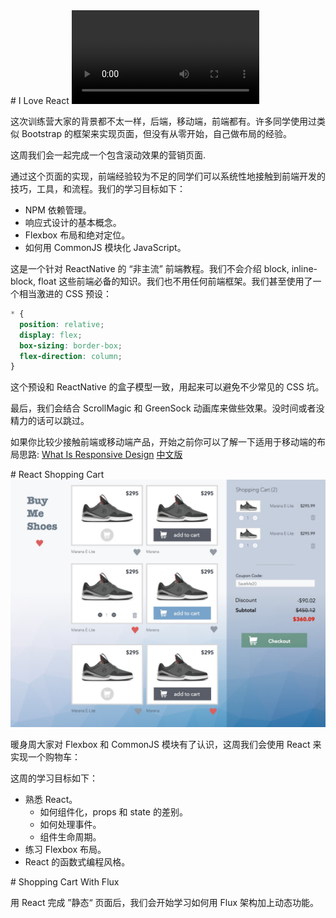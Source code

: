 <Project name="ilovereact">
# I Love React

<Cover>
<video src="assets/scrollmagic-demo.mp4" controls></video>
</Cover>

这次训练营大家的背景都不太一样，后端，移动端，前端都有。许多同学使用过类似 Bootstrap 的框架来实现页面，但没有从零开始，自己做布局的经验。

这周我们会一起完成一个包含滚动效果的营销页面.

通过这个页面的实现，前端经验较为不足的同学们可以系统性地接触到前端开发的技巧，工具，和流程。我们的学习目标如下：

+ NPM 依赖管理。
+ 响应式设计的基本概念。
+ Flexbox 布局和绝对定位。
+ 如何用 CommonJS 模块化 JavaScript。

这是一个针对 ReactNative 的 “非主流” 前端教程。我们不会介绍 block, inline-block, float 这些前端必备的知识。我们也不用任何前端框架。我们甚至使用了一个相当激进的 CSS 预设：

```css
* {
  position: relative;
  display: flex;
  box-sizing: border-box;
  flex-direction: column;
}
```

这个预设和 ReactNative 的盒子模型一致，用起来可以避免不少常见的 CSS 坑。

最后，我们会结合 ScrollMagic 和 GreenSock 动画库来做些效果。没时间或者没精力的话可以跳过。

如果你比较少接触前端或移动端产品，开始之前你可以了解一下适用于移动端的布局思路: [What Is Responsive Design](responsive-design) [中文版](responsive-design/?lang=cn)
</Project>


<Project name="buyshoes-react">
# React Shopping Cart

<Cover>
<img src="assets/shopping-cart.jpg"/>
</Cover>

暖身周大家对 Flexbox 和 CommonJS 模块有了认识，这周我们会使用 React 来实现一个购物车：

这周的学习目标如下：

+ 熟悉 React。
  + 如何组件化，props 和 state 的差别。
  + 如何处理事件。
  + 组件生命周期。
+ 练习 Flexbox 布局。
+ React 的函数式编程风格。
</Project>


<Project name="buyshoes-flux">
# Shopping Cart With Flux

用 React 完成 ”静态“ 页面后，我们会开始学习如何用 Flux 架构加上动态功能。
</Project>
